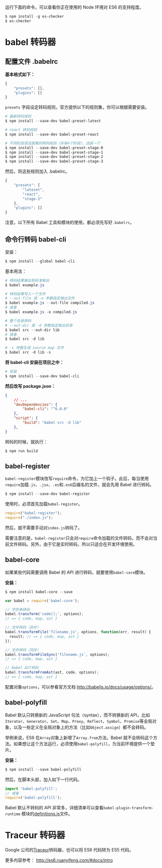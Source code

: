 运行下面的命令，可以查看你正在使用的 Node 环境对 ES6 的支持程度。

```powershell
$ npm install -g es-checker
$ es-checker
```

# babel 转码器

## 配置文件 .babelrc

**基本格式如下：**

```js
{
    "presets": [],
    "plugins": []
}
```

`presets` 字段设定转码规则，官方提供以下的规则集，你可以根据需要安装。

```powershell
# 最新转码规则
$ npm install --save-dev babel-preset-latest

# react 转码规则
$ npm install --save-dev babel-preset-react

# 不同阶段语法提案的转码规则（共有4个阶段），选装一个
$ npm install --save-dev babel-preset-stage-0
$ npm install --save-dev babel-preset-stage-1
$ npm install --save-dev babel-preset-stage-2
$ npm install --save-dev babel-preset-stage-3
```

然后，将这些规则加入 .babelrc。

````js
{
    "presets": [
        "lateset",
        "react",
        "stage-2"
    ],
    "plugins": []
}
````

注意，以下所有 Babel 工具和模块的使用，都必须先写好`.babelrc`。

## 命令行转码 babel-cli

安装：

```powershell
$ npm install --global babel-cli
```

基本用法：

```powershell
# 转码结果输出到标准输出
$ babel example.js

# 转码结果写入一个文件
# --out-file 或 -o 参数指定输出文件
$ babel example.js --out-file compiled.js
# 或者
$ babel example.js -o compiled.js

# 整个目录转码
# --out-dir 或 -d 参数指定输出目录
$ babel src --out-dir lib
# 或者
$ babel src -d lib

# -s 参数生成 source map 文件
$ babel src -d lib -s
```

**将 babel-cli 安装在项目之中：**

```powershell
# 安装
$ npm install --save-dev babel-cli
```

**然后改写 package.json：**

````json
{
    // ...
    "devDependencies": {
        "babel-cli": "^6.0.0"
    },
    "script": {
        "build": "babel src -d lib"
    },
}
````

转码的时候，就执行：

```powershell
$ npm run build
```

## babel-register

`babel-register`模块改写`require`命令，为它加上一个钩子。此后，每当使用`require`加载`.js`、`.jsx`、`.es`和`.es6`后缀名的文件，就会先用 Babel 进行转码。

```powershell
$ npm install --save-dev babel-register
```

使用时，必须首先加载`babel-register`。

```js
require("babel-register");
require("./index.js");
```

然后，就不需要手动对`index.js`转码了。

需要注意的是，`babel-register`只会对`require`命令加载的文件转码，而不会对当前文件转码。另外，由于它是实时转码，所以只适合在开发环境使用。

## babel-core

如果某些代码需要调用 Babel 的 API 进行转码，就要使用`babel-core`模块。

**安装：**

```powershell
$ npm install babel-core --save
```

```js
var babel = require('babel-core');

// 字符串转码
babel.transform('code();', options);
// => { code, map, ast }

// 文件转码（异步）
babel.transformFile('filename.js', options, function(err, result) {
  result; // => { code, map, ast }
});

// 文件转码（同步）
babel.transformFileSync('filename.js', options);
// => { code, map, ast }

// Babel AST转码
babel.transformFromAst(ast, code, options);
// => { code, map, ast }
```

配置对象`options`，可以参看官方文档 <http://babeljs.io/docs/usage/options/>。

## babel-polyfill

Babel 默认只转换新的 JavaScript 句法（syntax），而不转换新的 API，比如`Iterator`、`Generator`、`Set`、`Map`、`Proxy`、`Reflect`、`Symbol`、`Promise`等全局对象，以及一些定义在全局对象上的方法（比如`Object.assign`）都不会转码。

举例来说，ES6 在`Array`对象上新增了`Array.from`方法。Babel 就不会转码这个方法。如果想让这个方法运行，必须使用`babel-polyfill`，为当前环境提供一个垫片。

**安装：**

```powershell
$ npm install --save babel-polyfill
```

然后，在脚本头部，加入如下一行代码。

```js
import 'babel-polyfill';
// 或者
require('babel-polyfill');
```

Babel 默认不转码的 API 非常多，详细清单可以查看`babel-plugin-transform-runtime` 模块的[definitions.js](https://github.com/babel/babel/blob/master/packages/babel-plugin-transform-runtime/src/definitions.js)文件。

# Traceur 转码器

Google 公司的[Traceur](https://github.com/google/traceur-compiler)转码器，也可以将 ES6 代码转为 ES5 代码。

更多内容参考： http://es6.ruanyifeng.com/#docs/intro

